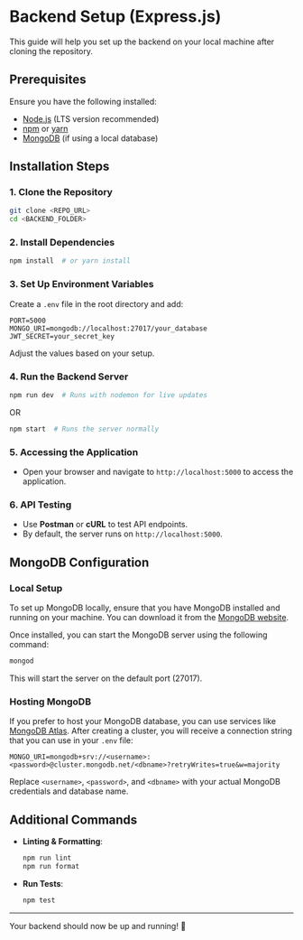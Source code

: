 # Backend Setup (Express.js)

This guide will help you set up the backend on your local machine after cloning the repository.

## Prerequisites
Ensure you have the following installed:
- [Node.js](https://nodejs.org/) (LTS version recommended)
- [npm](https://www.npmjs.com/) or [yarn](https://yarnpkg.com/)
- [MongoDB](https://www.mongodb.com/) (if using a local database)

## Installation Steps

### 1. Clone the Repository
```sh
git clone <REPO_URL>
cd <BACKEND_FOLDER>
```

### 2. Install Dependencies
```sh
npm install  # or yarn install
```

### 3. Set Up Environment Variables
Create a `.env` file in the root directory and add:
```env
PORT=5000
MONGO_URI=mongodb://localhost:27017/your_database
JWT_SECRET=your_secret_key
```
Adjust the values based on your setup.

### 4. Run the Backend Server
```sh
npm run dev  # Runs with nodemon for live updates
```
OR
```sh
npm start  # Runs the server normally
```

### 5. Accessing the Application
- Open your browser and navigate to `http://localhost:5000` to access the application.

### 6. API Testing
- Use **Postman** or **cURL** to test API endpoints.
- By default, the server runs on `http://localhost:5000`.

## MongoDB Configuration

### Local Setup
To set up MongoDB locally, ensure that you have MongoDB installed and running on your machine. You can download it from the [MongoDB website](https://www.mongodb.com/try/download/community). 

Once installed, you can start the MongoDB server using the following command:
```sh
mongod
```
This will start the server on the default port (27017).

### Hosting MongoDB
If you prefer to host your MongoDB database, you can use services like [MongoDB Atlas](https://www.mongodb.com/cloud/atlas). After creating a cluster, you will receive a connection string that you can use in your `.env` file:
```env
MONGO_URI=mongodb+srv://<username>:<password>@cluster.mongodb.net/<dbname>?retryWrites=true&w=majority
```
Replace `<username>`, `<password>`, and `<dbname>` with your actual MongoDB credentials and database name.

## Additional Commands
- **Linting & Formatting**:
  ```sh
  npm run lint
  npm run format
  ```
- **Run Tests**:
  ```sh
  npm test
  ```

---

Your backend should now be up and running! 🚀
